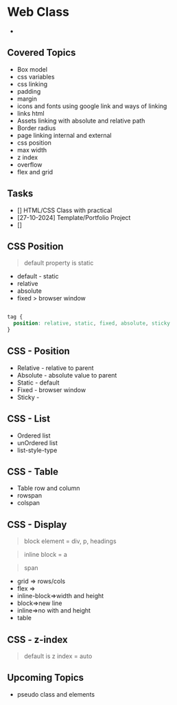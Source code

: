 # Web Class

-

## Covered Topics

- Box model
- css variables
- css linking
- padding
- margin
- icons and fonts using google link and ways of linking
- links html
- Assets linking with absolute and relative path
- Border radius
- page linking internal and external
- css position
- max width
- z index
- overflow
- flex and grid

## Tasks

- [] HTML/CSS Class with practical
- [27-10-2024] Template/Portfolio Project
- []


## CSS Position

> default property is static

- default - static
- relative
- absolute
- fixed > browser window

```css

tag {
  position: relative, static, fixed, absolute, sticky
}
```

## CSS - Position

- Relative - relative to parent
- Absolute - absolute value to parent
- Static - default
- Fixed - browser window
- Sticky - 


## CSS - List

- Ordered list
- unOrdered list
- list-style-type

## CSS - Table

- Table row and column 
- rowspan
- colspan



## CSS - Display

> block element = div, p, headings

> inline block = a

> span

- grid => rows/cols
- flex =>
- inline-block=>width and height
- block=>new line
- inline=>no with and height
- table

## CSS - z-index

> default is z index = auto


## Upcoming Topics

- pseudo class and elements
